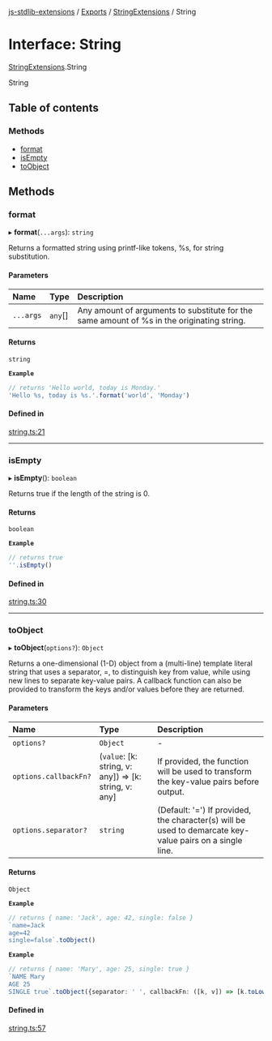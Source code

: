 [js-stdlib-extensions](/docs/README.md) / [Exports](/docs/modules.md) / [StringExtensions](/docs/modules/StringExtensions.md) / String

# Interface: String

[StringExtensions](/docs/modules/StringExtensions.md).String

String

## Table of contents

### Methods

- [format](/docs/interfaces/StringExtensions.String.md#format)
- [isEmpty](/docs/interfaces/StringExtensions.String.md#isempty)
- [toObject](/docs/interfaces/StringExtensions.String.md#toobject)

## Methods

### format

▸ **format**(`...args`): `string`

Returns a formatted string using printf-like tokens, %s, for string
substitution.

#### Parameters

| Name | Type | Description |
| :------ | :------ | :------ |
| `...args` | `any`[] | Any amount of arguments to substitute for the same amount of %s in the originating string. |

#### Returns

`string`

**`Example`**

```ts
// returns 'Hello world, today is Monday.'
'Hello %s, today is %s.'.format('world', 'Monday')
```

#### Defined in

[string.ts:21](https://github.com/KamaranL/js-stdlib-extensions/blob/eaa16c0/src/ext/string.ts#L21)

___

### isEmpty

▸ **isEmpty**(): `boolean`

Returns true if the length of the string is 0.

#### Returns

`boolean`

**`Example`**

```ts
// returns true
''.isEmpty()
```

#### Defined in

[string.ts:30](https://github.com/KamaranL/js-stdlib-extensions/blob/eaa16c0/src/ext/string.ts#L30)

___

### toObject

▸ **toObject**(`options?`): `Object`

Returns a one-dimensional (1-D) object from a (multi-line) template
literal string that uses a separator, =, to distinguish key from value,
while using new lines to separate key-value pairs. A callback function
can also be provided to transform the keys and/or values before they are
returned.

#### Parameters

| Name | Type | Description |
| :------ | :------ | :------ |
| `options?` | `Object` | - |
| `options.callbackFn?` | (`value`: [k: string, v: any]) => [k: string, v: any] | If provided, the function will be used to transform the key-value pairs before output. |
| `options.separator?` | `string` | (Default: '=') If provided, the character(s) will be used to demarcate key-value pairs on a single line. |

#### Returns

`Object`

**`Example`**

```ts
// returns { name: 'Jack', age: 42, single: false }
`name=Jack
age=42
single=false`.toObject()
```

**`Example`**

```ts
// returns { name: 'Mary', age: 25, single: true }
`NAME Mary
AGE 25
SINGLE true`.toObject({separator: ' ', callbackFn: ([k, v]) => [k.toLowerCase(), v]})
```

#### Defined in

[string.ts:57](https://github.com/KamaranL/js-stdlib-extensions/blob/eaa16c0/src/ext/string.ts#L57)
